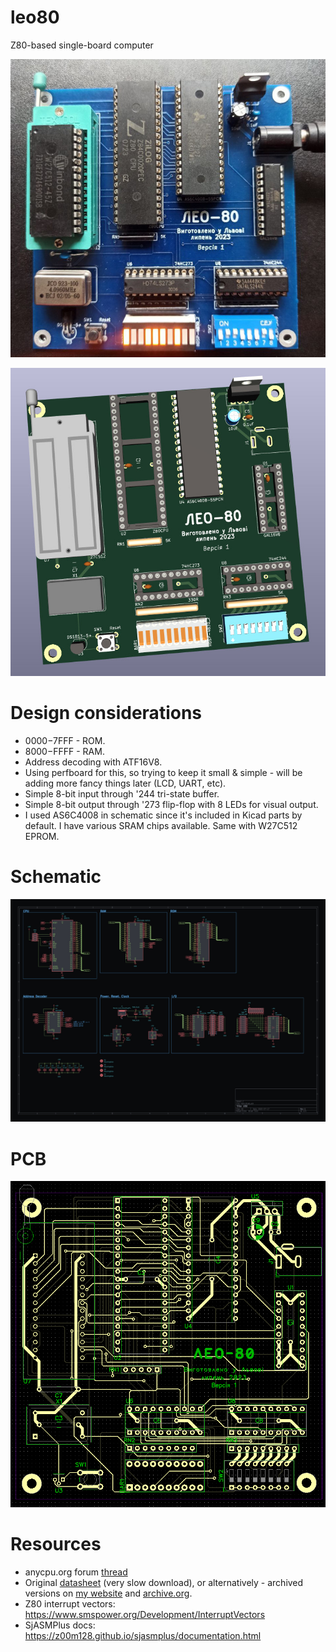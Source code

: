 # leo80
Z80-based single-board computer

![Assembled device](./img/v1_ready.jpg)

![Schematic](./img/v1b_3d.jpg)

# Design considerations

- $0000-$7FFF - ROM.
- $8000-$FFFF - RAM.
- Address decoding with ATF16V8.
- Using perfboard for this, so trying to keep it small & simple - will be adding more fancy things later (LCD, UART, etc).
- Simple 8-bit input through '244 tri-state buffer.
- Simple 8-bit output through '273 flip-flop with 8 LEDs for visual output.
- I used AS6C4008 in schematic since it's included in Kicad parts by default. I have various SRAM chips available. Same with W27C512 EPROM.

# Schematic

![Schematic](./img/v1b.jpg)

# PCB

![PCB](./img/v1b_pcb.png)

# Resources

- anycpu.org forum [thread](https://anycpu.org/forum/viewtopic.php?f=25&t=1060)
- Original [datasheet](https://www.zilog.com/docs/z80/um0080.pdf) (very slow download), or alternatively - archived versions on [my website](https://dun.ai/files/z80.pdf) and [archive.org](https://archive.org/details/um0080httpswww.zilog.comdocsz80um0080.pdf).
- Z80 interrupt vectors: https://www.smspower.org/Development/InterruptVectors
- SjASMPlus docs: https://z00m128.github.io/sjasmplus/documentation.html
